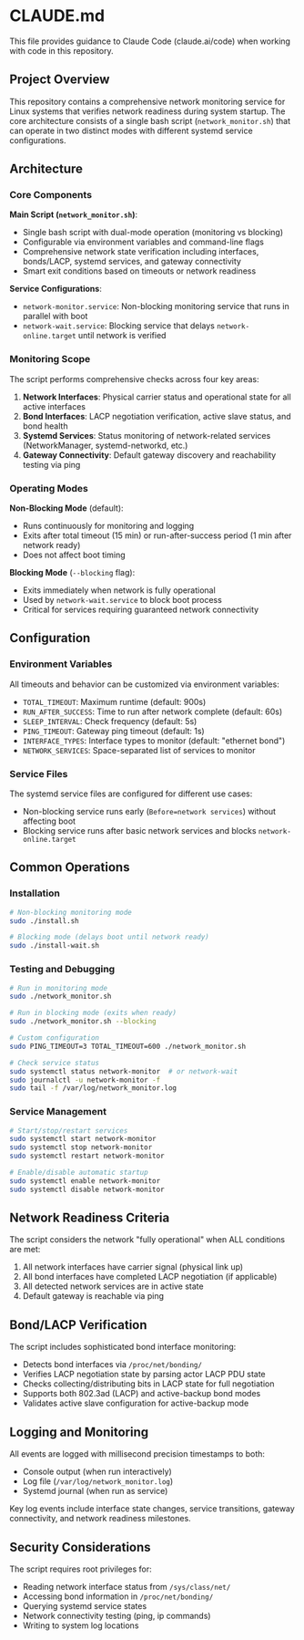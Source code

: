 # CLAUDE.md

This file provides guidance to Claude Code (claude.ai/code) when working with code in this repository.

## Project Overview

This repository contains a comprehensive network monitoring service for Linux systems that verifies network readiness during system startup. The core architecture consists of a single bash script (`network_monitor.sh`) that can operate in two distinct modes with different systemd service configurations.

## Architecture

### Core Components

**Main Script (`network_monitor.sh`)**:
- Single bash script with dual-mode operation (monitoring vs blocking)
- Configurable via environment variables and command-line flags
- Comprehensive network state verification including interfaces, bonds/LACP, systemd services, and gateway connectivity
- Smart exit conditions based on timeouts or network readiness

**Service Configurations**:
- `network-monitor.service`: Non-blocking monitoring service that runs in parallel with boot
- `network-wait.service`: Blocking service that delays `network-online.target` until network is verified

### Monitoring Scope

The script performs comprehensive checks across four key areas:
1. **Network Interfaces**: Physical carrier status and operational state for all active interfaces
2. **Bond Interfaces**: LACP negotiation verification, active slave status, and bond health
3. **Systemd Services**: Status monitoring of network-related services (NetworkManager, systemd-networkd, etc.)
4. **Gateway Connectivity**: Default gateway discovery and reachability testing via ping

### Operating Modes

**Non-Blocking Mode** (default):
- Runs continuously for monitoring and logging
- Exits after total timeout (15 min) or run-after-success period (1 min after network ready)
- Does not affect boot timing

**Blocking Mode** (`--blocking` flag):
- Exits immediately when network is fully operational
- Used by `network-wait.service` to block boot process
- Critical for services requiring guaranteed network connectivity

## Configuration

### Environment Variables
All timeouts and behavior can be customized via environment variables:
- `TOTAL_TIMEOUT`: Maximum runtime (default: 900s)
- `RUN_AFTER_SUCCESS`: Time to run after network complete (default: 60s) 
- `SLEEP_INTERVAL`: Check frequency (default: 5s)
- `PING_TIMEOUT`: Gateway ping timeout (default: 1s)
- `INTERFACE_TYPES`: Interface types to monitor (default: "ethernet bond")
- `NETWORK_SERVICES`: Space-separated list of services to monitor

### Service Files
The systemd service files are configured for different use cases:
- Non-blocking service runs early (`Before=network services`) without affecting boot
- Blocking service runs after basic network services and blocks `network-online.target`

## Common Operations

### Installation
```bash
# Non-blocking monitoring mode
sudo ./install.sh

# Blocking mode (delays boot until network ready)  
sudo ./install-wait.sh
```

### Testing and Debugging
```bash
# Run in monitoring mode
sudo ./network_monitor.sh

# Run in blocking mode (exits when ready)
sudo ./network_monitor.sh --blocking

# Custom configuration
sudo PING_TIMEOUT=3 TOTAL_TIMEOUT=600 ./network_monitor.sh

# Check service status
sudo systemctl status network-monitor  # or network-wait
sudo journalctl -u network-monitor -f
sudo tail -f /var/log/network_monitor.log
```

### Service Management
```bash
# Start/stop/restart services
sudo systemctl start network-monitor
sudo systemctl stop network-monitor
sudo systemctl restart network-monitor

# Enable/disable automatic startup
sudo systemctl enable network-monitor
sudo systemctl disable network-monitor
```

## Network Readiness Criteria

The script considers the network "fully operational" when ALL conditions are met:
1. All network interfaces have carrier signal (physical link up)
2. All bond interfaces have completed LACP negotiation (if applicable)
3. All detected network services are in active state
4. Default gateway is reachable via ping

## Bond/LACP Verification

The script includes sophisticated bond interface monitoring:
- Detects bond interfaces via `/proc/net/bonding/`
- Verifies LACP negotiation state by parsing actor LACP PDU state
- Checks collecting/distributing bits in LACP state for full negotiation
- Supports both 802.3ad (LACP) and active-backup bond modes
- Validates active slave configuration for active-backup mode

## Logging and Monitoring

All events are logged with millisecond precision timestamps to both:
- Console output (when run interactively)
- Log file (`/var/log/network_monitor.log`)
- Systemd journal (when run as service)

Key log events include interface state changes, service transitions, gateway connectivity, and network readiness milestones.

## Security Considerations

The script requires root privileges for:
- Reading network interface status from `/sys/class/net/`
- Accessing bond information in `/proc/net/bonding/`
- Querying systemd service states
- Network connectivity testing (ping, ip commands)
- Writing to system log locations